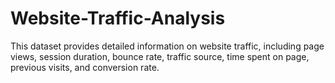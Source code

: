 # Website-Traffic-Analysis
This dataset provides detailed information on website traffic, including page views, session duration, bounce rate, traffic source, time spent on page, previous visits, and conversion rate.
